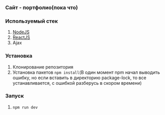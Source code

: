 ### Сайт - портфолио(пока что)

### Используемый стек
1. [NodeJS](https://github.com/nodejs)
1. [ReactJS](https://github.com/reactjs)
1. Ajax

### Установка

1. Клонирование репозитория
1. Установка пакетов `npm install`(В один момент npm начал выводить ошибку, но если вставить в директорию package-lock, то все устанавливается, с ошибкой разберусь в скором времени)

### Запуск

1. `npm run dev`
